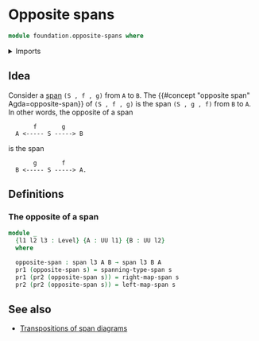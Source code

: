 # Opposite spans

```agda
module foundation.opposite-spans where
```

<details><summary>Imports</summary>

```agda
open import foundation.dependent-pair-types
open import foundation.spans
open import foundation.universe-levels
```

</details>

## Idea

Consider a [span](foundation.spans.md) `(S , f , g)` from `A` to `B`. The
{{#concept "opposite span" Agda=opposite-span}} of `(S , f , g)` is the span
`(S , g , f)` from `B` to `A`. In other words, the opposite of a span

```text
       f       g
  A <----- S -----> B
```

is the span

```text
       g       f
  B <----- S -----> A.
```

## Definitions

### The opposite of a span

```agda
module _
  {l1 l2 l3 : Level} {A : UU l1} {B : UU l2}
  where

  opposite-span : span l3 A B → span l3 B A
  pr1 (opposite-span s) = spanning-type-span s
  pr1 (pr2 (opposite-span s)) = right-map-span s
  pr2 (pr2 (opposite-span s)) = left-map-span s
```

## See also

- [Transpositions of span diagrams](foundation.transposition-span-diagrams.md)
